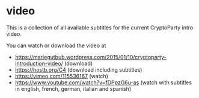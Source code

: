 video
=====

This is a collection of all available subtitles for the current CryptoParty intro video.

You can watch or download the video at

  * https://mariegutbub.wordpress.com/2015/01/10/cryptoparty-introduction-video/ (download)
  * https://hostb.org/C4 (download including subtitles)
  * https://vimeo.com/115536167 (watch)
  * https://www.youtube.com/watch?v=fDPpzG6u-as (watch with subtitles in english, french, german, italian and spanish)

